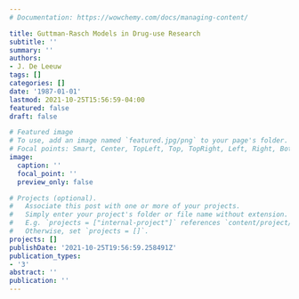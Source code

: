 ```yaml
---
# Documentation: https://wowchemy.com/docs/managing-content/

title: Guttman-Rasch Models in Drug-use Research
subtitle: ''
summary: ''
authors:
- J. De Leeuw
tags: []
categories: []
date: '1987-01-01'
lastmod: 2021-10-25T15:56:59-04:00
featured: false
draft: false

# Featured image
# To use, add an image named `featured.jpg/png` to your page's folder.
# Focal points: Smart, Center, TopLeft, Top, TopRight, Left, Right, BottomLeft, Bottom, BottomRight.
image:
  caption: ''
  focal_point: ''
  preview_only: false

# Projects (optional).
#   Associate this post with one or more of your projects.
#   Simply enter your project's folder or file name without extension.
#   E.g. `projects = ["internal-project"]` references `content/project/deep-learning/index.md`.
#   Otherwise, set `projects = []`.
projects: []
publishDate: '2021-10-25T19:56:59.258491Z'
publication_types:
- '3'
abstract: ''
publication: ''
---
```

